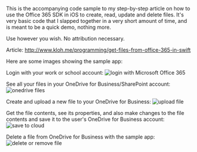 This is the accompanying code sample to my step-by-step article on how to use the Office 365 SDK in iOS to create, read, update and delete files. It's very basic code that I slapped together in a very short amount of time, and is meant to be a quick demo, nothing more.

Use however you wish. No attribution necessary.

Article: http://www.kloh.me/programming/get-files-from-office-365-in-swift

Here are some images showing the sample app:

Login with your work or school account:
![login with Microsoft Office 365](http://static1.squarespace.com/static/54a82a8ee4b0d6033e481253/t/54b8bf02e4b0fee4b01d9986/1421393668035/?format=1500w)

See all your files in your OneDrive for Business/SharePoint account:
![onedrive files](http://static1.squarespace.com/static/54a82a8ee4b0d6033e481253/t/54b8bf36e4b0ad6fb5dfa9c5/1421393719588/?format=1500w)

Create and upload a new file to your OneDrive for Business:
![upload file](http://static1.squarespace.com/static/54a82a8ee4b0d6033e481253/t/54b8bf4fe4b0ad6fb5dfa9fe/1421393745422/?format=1500w)

Get the file contents, see its properties, and also make changes to the file contents and save it to the user's OneDrive for Business account:
![save to cloud](http://static1.squarespace.com/static/54a82a8ee4b0d6033e481253/t/54b8bf6be4b068568714428a/1421393775252/?format=1500w)

Delete a file from OneDrive for Business with the sample app:
![delete or remove file](http://static1.squarespace.com/static/54a82a8ee4b0d6033e481253/t/54b8bf8ee4b096702d39e6ec/1421393809468/?format=1500w)

